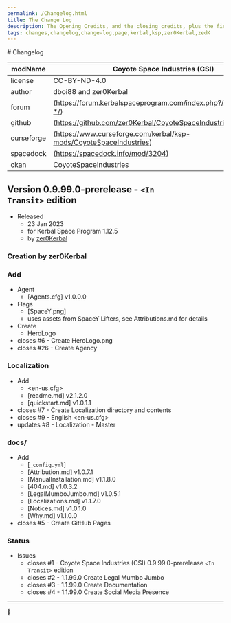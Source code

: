 ```yaml
---
permalink: /Changelog.html
title: The Change Log
description: The Opening Credits, and the closing credits, plus the first of two (or is three) end credit scenes
tags: changes,changelog,change-log,page,kerbal,ksp,zer0Kerbal,zedK
---
```

<!-- 
hdr-changelog.md v1.0.0.0
Coyote Space Industries (CSI)
created: 13 May 2022
updated:
CC BY-ND 4.0 by zer0Kerbal
--># Changelog  
  
| modName    | Coyote Space Industries (CSI)                                      |
| ---------- | ------------------------------------------------------------------ |
| license    | CC-BY-ND-4.0                                                       |
| author     | dboi88 and zer0Kerbal                                              |
| forum      | (https://forum.kerbalspaceprogram.com/index.php?/topic/211679-*/)  |
| github     | (https://github.com/zer0Kerbal/CoyoteSpaceIndustries)              |
| curseforge | (https://www.curseforge.com/kerbal/ksp-mods/CoyoteSpaceIndustries) |
| spacedock  | (https://spacedock.info/mod/3204)                                  |
| ckan       | CoyoteSpaceIndustries                                              |

## Version 0.9.99.0-prerelease - `<In Transit>` edition

* Released
  * 23 Jan 2023
  * for Kerbal Space Program 1.12.5
  * by [zer0Kerbal](https://github.com/zer0Kerbal)

### Creation by zer0Kerbal

### Add

* Agent
  * [Agents.cfg] v1.0.0.0
* Flags
  * [SpaceY.png]
  * uses assets from SpaceY Lifters, see Attributions.md for details
* Create
  * HeroLogo
* closes #6 - Create HeroLogo.png
* closes #26 - Create Agency

### Localization

* Add
  * <en-us.cfg>
  * [readme.md] v2.1.2.0
  * [quickstart.md] v1.0.1.1
* closes #7 - Create Localization directory and contents
* closes #9 - English <en-us.cfg>
* updates #8 - Localization - Master

### docs/

* Add
  * [`_config.yml`]
  * [Attribution.md] v1.0.7.1
  * [ManualInstallation.md] v1.1.8.0
  * [404.md] v1.0.3.2
  * [LegalMumboJumbo.md] v1.0.5.1
  * [Localizations.md] v1.1.7.0
  * [Notices.md] v1.0.1.0
  * [Why.md] v1.1.0.0
* closes #5 - Create GitHub Pages

### Status

* Issues
  * closes #1 - Coyote Space Industries (CSI) 0.9.99.0-prerelease `<In Transit>` edition
  * closes #2 - 1.1.99.0 Create Legal Mumbo Jumbo
  * closes #3 - 1.1.99.0 Create Documentation
  * closes #4 - 1.1.99.0 Create Social Media Presence

---

